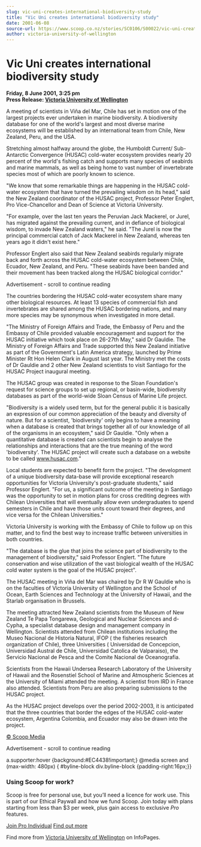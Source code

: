 ```yaml
---
slug: vic-uni-creates-international-biodiversity-study
title: "Vic Uni creates international biodiversity study"
date: 2001-06-08
source-url: https://www.scoop.co.nz/stories/SC0106/S00022/vic-uni-creates-international-biodiversity-study.htm
author: victoria-university-of-wellington
---
```

Vic Uni creates international biodiversity study
================================================

**Friday, 8 June 2001, 3:25 pm**  
**Press Release: [Victoria University of Wellington](https://info.scoop.co.nz/Victoria_University_of_Wellington)**

A meeting of scientists in Viña del Mar, Chile has set in motion one of the largest projects ever undertaken in marine biodiversity. A biodiversity database for one of the world's largest and most diverse marine ecosystems will be established by an international team from Chile, New Zealand, Peru, and the USA.

Stretching almost halfway around the globe, the Humboldt Current/ Sub-Antarctic Convergence (HUSAC) cold-water ecosystem provides nearly 20 percent of the world's fishing catch and supports many species of seabirds and marine mammals, as well as being home to vast number of invertebrate species most of which are poorly known to science.

"We know that some remarkable things are happening in the HUSAC cold-water ecosystem that have turned the prevailing wisdom on its head," said the New Zealand coordinator of the HUSAC project, Professor Peter Englert, Pro Vice-Chancellor and Dean of Science at Victoria University.

"For example, over the last ten years the Peruvian Jack Mackerel, or Jurel, has migrated against the prevailing current, and in defiance of biological wisdom, to invade New Zealand waters," he said. "The Jurel is now the principal commercial catch of Jack Mackerel in New Zealand, whereas ten years ago it didn't exist here."

Professor Englert also said that New Zealand seabirds regularly migrate back and forth across the HUSAC cold-water ecosystem between Chile, Ecuador, New Zealand, and Peru. "These seabirds have been banded and their movement has been tracked along the HUSAC biological corridor."

Advertisement - scroll to continue reading





The countries bordering the HUSAC cold-water ecosystem share many other biological resources. At least 13 species of commercial fish and invertebrates are shared among the HUSAC bordering nations, and many more species may be synonymous when investigated in more detail.

"The Ministry of Foreign Affairs and Trade, the Embassy of Peru and the Embassy of Chile provided valuable encouragement and support for the HUSAC initiative which took place on 26-27th May," said Dr Gauldie. The Ministry of Foreign Affairs and Trade supported this New Zealand initiative as part of the Government's Latin America strategy, launched by Prime Minister Rt Hon Helen Clark in August last year. The Ministry met the costs of Dr Gauldie and 2 other New Zealand scientists to visit Santiago for the HUSAC Project inaugural meeting.

The HUSAC group was created in response to the Sloan Foundation's request for science groups to set up regional, or basin-wide, biodiversity databases as part of the world-wide Sloan Census of Marine Life project.

"Biodiversity is a widely used term, but for the general public it is basically an expression of our common appreciation of the beauty and diversity of nature. But for a scientist, 'biodiversity' only begins to have a meaning when a database is created that brings together all of our knowledge of all of the organisms in an ecosystem," said Dr Gauldie. "Only when a quantitative database is created can scientists begin to analyse the relationships and interactions that are the true meaning of the word 'biodiversity'. The HUSAC project will create such a database on a website to be called www.husac.com."

Local students are expected to benefit form the project. "The development of a unique biodiversity data-base will provide exceptional research opportunities for Victoria University's post-graduate students," said Professor Englert. "For us, a significant outcome of the meeting in Santiago was the opportunity to set in motion plans for cross crediting degrees with Chilean Universities that will eventually allow even undergraduates to spend semesters in Chile and have those units count toward their degrees, and vice versa for the Chilean Universities."

Victoria University is working with the Embassy of Chile to follow up on this matter, and to find the best way to increase traffic between universities in both countries.

"The database is the glue that joins the science part of biodiversity to the management of biodiversity," said Professor Englert. "The future conservation and wise utilization of the vast biological wealth of the HUSAC cold water system is the goal of the HUSAC project".

The HUSAC meeting in Viña del Mar was chaired by Dr R W Gauldie who is on the faculties of Victoria University of Wellington and the School of Ocean, Earth Sciences and Technology at the University of Hawaii, and the Starlab organisation in Brussels.

The meeting attracted New Zealand scientists from the Museum of New Zealand Te Papa Tongarewa, Geological and Nuclear Sciences and d-Cypha, a specialist database design and management company in Wellington. Scientists attended from Chilean institutions including the Museo Nacional de Historia Natural, IFOP ( the fisheries research organization of Chile), three Universities ( Universidad de Concepcion, Universidad Austral de Chile, Universidad Catolica de Valparaiso), the Servicio Nacional de Pesca and the Comite Nacional de Oceanografia.

Scientists from the Hawaii Undersea Research Laboratory of the University of Hawaii and the Rosenstiel School of Marine and Atmospheric Sciences at the University of Miami attended the meeting. A scientist from IRD in France also attended. Scientists from Peru are also preparing submissions to the HUSAC project.

As the HUSAC project develops over the period 2002-2003, it is anticipated that the three countries that border the edges of the HUSAC cold-water ecosystem, Argentina Colombia, and Ecuador may also be drawn into the project.  

[© Scoop Media](http://www.scoop.co.nz/about/terms.html)  

Advertisement - scroll to continue reading



a.supporter:hover {background:#EC4438!important;} @media screen and (max-width: 480px) { #byline-block div.byline-block {padding-right:16px;}}

### Using Scoop for work?

Scoop is free for personal use, but you’ll need a licence for work use. This is part of our Ethical Paywall and how we fund Scoop. Join today with plans starting from less than $3 per week, plus gain access to exclusive _Pro_ features.  
  
[Join Pro Individual](https://pro.scoop.co.nz/Individual/?from=ProIn24) [Find out more](https://pro.scoop.co.nz/using-scoop-for-work/?from=ProIn24)

Find more from [Victoria University of Wellington](https://info.scoop.co.nz/Victoria_University_of_Wellington) on InfoPages.
